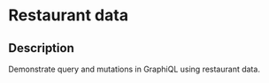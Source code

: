 # Restaurant data

## Description
Demonstrate query and mutations in GraphiQL using restaurant data.

